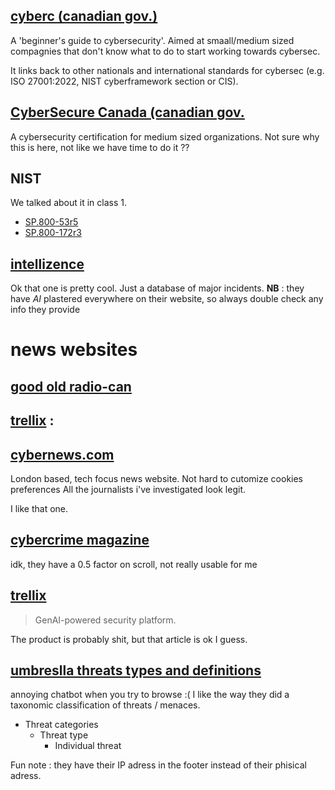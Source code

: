 ## [cyberc (canadian gov.)](https://www.cyber.gc.ca/fr/orientation/en-route-vers-la-securite-dentreprise)
A 'beginner's guide to cybersecurity'. 
Aimed at smaall/medium sized compagnies that don't know
what to do to start working towards cybersec.

It links back to other nationals and international standards 
for cybersec (e.g. ISO 27001:2022, NIST cyberframework section or CIS).
## [CyberSecure Canada (canadian gov.](https://ised-isde.canada.ca/site/cybersecure-canada/)
A cybersecurity certification for medium sized organizations. 
Not sure why this is here, not like we have time to do it ?? 

## NIST
We talked about it in class 1. 
- [SP.800-53r5](https://nvlpubs.nist.gov/nistpubs/SpecialPublications/NIST.SP.800-53r5.pdf)
- [SP.800-172r3](https://nvlpubs.nist.gov/nistpubs/SpecialPublications/NIST.SP.800-53r5.pdf)
## [intellizence](https://intellizence.com/insights/business-signals-trends/major-cyber-attacks-data-breaches-leading-companies/)
Ok that one is pretty cool. Just a database of major incidents.
**NB** : they have *AI* plastered everywhere on their website, so 
always double check any info they provide
# news websites 
## [good old radio-can](https://ici.radio-canada.ca/theme/301/cybersecurite)

## [trellix](https://www.trellix.com/) : 

## [cybernews.com](https://cybernews.com/)
London based, tech focus news website. 
Not hard to cutomize cookies preferences
All the journalists i've investigated look legit. 

I like that one. 
## [cybercrime magazine](https://cybersecurityventures.com/)
idk, they have a 0.5 factor on scroll, not really usable for me 

## [trellix](https://www.trellix.com/advanced-research-center/#topTen)
> GenAI-powered security platform.

The product is probably shit, but that article is ok I guess.
## [umbreslla threats types and definitions](https://umbrella.cisco.com/trends-threats/cyber-threat-categories-and-definitions#level-2-threat-types)
annoying chatbot when you try to browse :(
I like the way they did a taxonomic classification of threats / menaces. 
- Threat categories 
    - Threat type
        - Individual threat
        
Fun note : they have their IP adress in the footer instead of their phisical adress.
